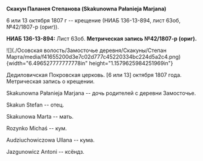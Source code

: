 **Скакун Паланея Степанова (Skakunowna Pałanieja Marjana)**

6 или 13 октября 1807 г -- крещение (НИАБ 136-13-894, лист 63об,
№42/1807-р (ориг)).

**НИАБ 136-13-894:** Лист 63об. **Метрическая запись №42/1807-р
(ориг).**

![](./Осовская волость/Замосточье деревня/Скакуны/Степан Марта/media/f41655200d3e7c02d777c45220334bc224d5a2c4.png){width="6.496527777777778in"
height="1.1579625984251969in"}

Дедиловичская Покровская церковь. \[6 или 13\] октября 1807 года.
Метрическая запись о крещении.

Skakunowna Pałanieja Marjana -- дочь родителей с деревни Замосточье.

Skakun Stefan -- отец.

Skakunowa Marta -- мать.

Rozynko Michaś -- кум.

Audziuchowiczowa Ullana -- кума.

Jazgunowicz Antoni -- ксёндз.
